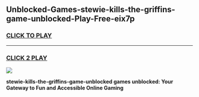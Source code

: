
## Unblocked-Games-stewie-kills-the-griffins-game-unblocked-Play-Free-eix7p
<h3>
<a href="https://premium76.site?title=stewie-kills-the-griffins-game-unblocked&ref=23A">CLICK TO PLAY</a></h3>
<hr>

<h3>
<a href="https://premium76.site?title=stewie-kills-the-griffins-game-unblocked&ref=23A">CLICK 2 PLAY</a>
  
</h3>

<a href="https://premium76.site?title=stewie-kills-the-griffins-game-unblocked&ref=23A"><img src="https://clearcache.store/games.png"></a>


**stewie-kills-the-griffins-game-unblocked games unblocked: Your Gateway to Fun and Accessible Online Gaming**
